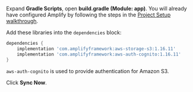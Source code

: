 Expand **Gradle Scripts**, open **build.gradle (Module: app)**. You will already have configured Amplify by following the steps in the [Project Setup walkthrough](~/lib/project-setup/create-application.md).

Add these libraries into the `dependencies` block:
```groovy
dependencies {
    implementation 'com.amplifyframework:aws-storage-s3:1.16.11'
    implementation 'com.amplifyframework:aws-auth-cognito:1.16.11'
}
```

`aws-auth-cognito` is used to provide authentication for Amazon S3.

Click **Sync Now**.
